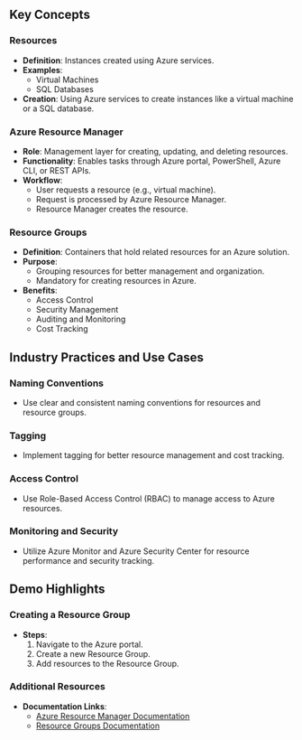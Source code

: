 ## Key Concepts

### Resources
- **Definition**: Instances created using Azure services.
- **Examples**:
  - Virtual Machines
  - SQL Databases
- **Creation**: Using Azure services to create instances like a virtual machine or a SQL database.

### Azure Resource Manager
- **Role**: Management layer for creating, updating, and deleting resources.
- **Functionality**: Enables tasks through Azure portal, PowerShell, Azure CLI, or REST APIs.
- **Workflow**:
  - User requests a resource (e.g., virtual machine).
  - Request is processed by Azure Resource Manager.
  - Resource Manager creates the resource.

### Resource Groups
- **Definition**: Containers that hold related resources for an Azure solution.
- **Purpose**:
  - Grouping resources for better management and organization.
  - Mandatory for creating resources in Azure.
- **Benefits**:
  - Access Control
  - Security Management
  - Auditing and Monitoring
  - Cost Tracking

## Industry Practices and Use Cases

### Naming Conventions
- Use clear and consistent naming conventions for resources and resource groups.

### Tagging
- Implement tagging for better resource management and cost tracking.

### Access Control
- Use Role-Based Access Control (RBAC) to manage access to Azure resources.

### Monitoring and Security
- Utilize Azure Monitor and Azure Security Center for resource performance and security tracking.

## Demo Highlights

### Creating a Resource Group
- **Steps**:
  1. Navigate to the Azure portal.
  2. Create a new Resource Group.
  3. Add resources to the Resource Group.

### Additional Resources
- **Documentation Links**:
  - [Azure Resource Manager Documentation](https://docs.microsoft.com/en-us/azure/azure-resource-manager/management/overview)
  - [Resource Groups Documentation](https://docs.microsoft.com/en-us/azure/azure-resource-manager/management/manage-resource-groups-portal)
